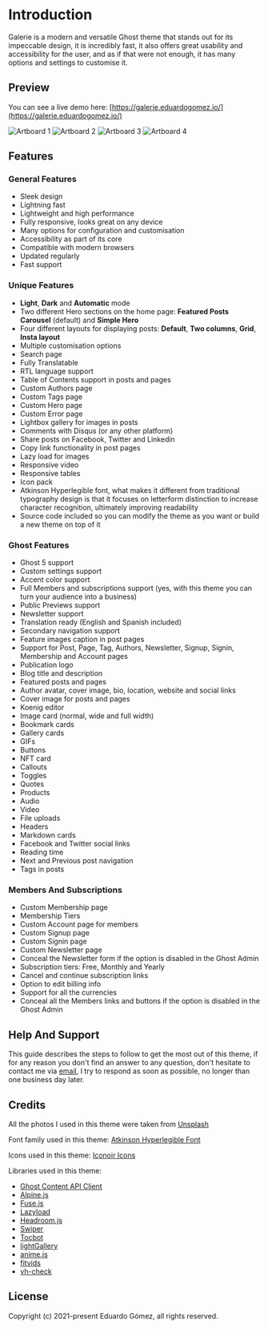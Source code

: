 # Introduction

Galerie is a modern and versatile Ghost theme that stands out for its impeccable design, it is incredibly fast, it also offers great usability and accessibility for the user, and as if that were not enough, it has many options and settings to customise it.

## Preview

You can see a live demo here: [https://galerie.eduardogomez.io/](https://galerie.eduardogomez.io/)

![Artboard 1](https://res.cloudinary.com/edev/image/upload/v1633015252/galerie/Artboard_1.jpg)
![Artboard 2](https://res.cloudinary.com/edev/image/upload/v1633015251/galerie/Artboard_2.jpg)
![Artboard 3](https://res.cloudinary.com/edev/image/upload/v1633074456/galerie/Artboard_3.jpg)
![Artboard 4](https://res.cloudinary.com/edev/image/upload/v1633015251/galerie/Artboard_4.jpg)

## Features

### General Features

* Sleek design
* Lightning fast
* Lightweight and high performance
* Fully responsive, looks great on any device
* Many options for configuration and customisation
* Accessibility as part of its core
* Compatible with modern browsers
* Updated regularly
* Fast support

### Unique Features

* **Light**, **Dark** and **Automatic** mode
* Two different Hero sections on the home page: **Featured Posts Carousel** (default) and **Simple Hero**
* Four different layouts for displaying posts: **Default**, **Two columns**, **Grid**, **Insta layout**
* Multiple customisation options
* Search page
* Fully Translatable
* RTL language support
* Table of Contents support in posts and pages
* Custom Authors page
* Custom Tags page
* Custom Hero page
* Custom Error page
* Lightbox gallery for images in posts
* Comments with Disqus (or any other platform)
* Share posts on Facebook, Twitter and Linkedin
* Copy link functionality in post pages
* Lazy load for images
* Responsive video
* Responsive tables
* Icon pack
* Atkinson Hyperlegible font, what makes it different from traditional typography design is that it focuses on letterform distinction to increase character recognition, ultimately improving readability
* Source code included so you can modify the theme as you want or build a new theme on top of it

### Ghost Features

* Ghost 5 support
* Custom settings support
* Accent color support
* Full Members and subscriptions support (yes, with this theme you can turn your audience into a business)
* Public Previews support
* Newsletter support
* Translation ready (English and Spanish included)
* Secondary navigation support
* Feature images caption in post pages
* Support for Post, Page, Tag, Authors, Newsletter, Signup, Signin, Membership and Account pages
* Publication logo
* Blog title and description
* Featured posts and pages
* Author avatar, cover image, bio, location, website and social links
* Cover image for posts and pages
* Koenig editor
* Image card (normal, wide and full width)
* Bookmark cards
* Gallery cards
* GIFs
* Buttons
* NFT card
* Callouts
* Toggles
* Quotes
* Products
* Audio
* Video
* File uploads
* Headers
* Markdown cards
* Facebook and Twitter social links
* Reading time
* Next and Previous post navigation
* Tags in posts

### Members And Subscriptions

* Custom Membership page
* Membership Tiers
* Custom Account page for members
* Custom Signup page
* Custom Signin page
* Custom Newsletter page
* Conceal the Newsletter form if the option is disabled in the Ghost Admin
* Subscription tiers: Free, Monthly and Yearly
* Cancel and continue subscription links
* Option to edit billing info
* Support for all the currencies
* Conceal all the Members links and buttons if the option is disabled in the Ghost Admin

## Help And Support

This guide describes the steps to follow to get the most out of this theme, if for any reason you don't find an answer to any question, don't hesitate to contact me via [email](mailto:this.eduardo@gmail.com), I try to respond as soon as possible, no longer than one business day later.

## Credits

All the photos I used in this theme were taken from [Unsplash](https://unsplash.com)

Font family used in this theme: [Atkinson Hyperlegible Font](https://brailleinstitute.org/freefont)

Icons used in this theme: [Iconoir Icons](https://iconoir.com/)

Libraries used in this theme:

* [Ghost Content API Client](https://ghost.org/docs/content-api/javascript/)
* [Alpine.js](https://alpinejs.dev/)
* [Fuse.js](https://fusejs.io/)
* [Lazyload](https://github.com/verlok/vanilla-lazyload)
* [Headroom.js](https://wicky.nillia.ms/headroom.js/)
* [Swiper](https://swiperjs.com/)
* [Tocbot](https://tscanlin.github.io/tocbot/)
* [lightGallery](https://www.lightgalleryjs.com/)
* [anime.js](https://animejs.com/)
* [fitvids](http://fitvidsjs.com/)
* [vh-check](https://github.com/Hiswe/vh-check)

## License

Copyright (c) 2021-present Eduardo Gómez, all rights reserved.
